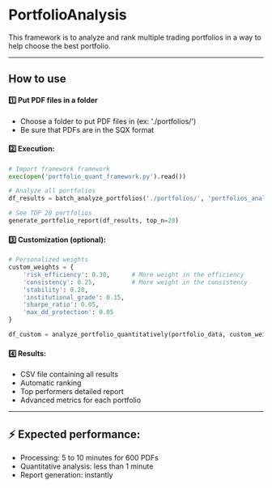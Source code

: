 # PortfolioAnalysis

This framework is to analyze and rank multiple trading portfolios in a way to help choose the best portfolio.

---

## How to use

#### :one: Put PDF files in a folder
- Choose a folder to put PDF files in (ex: './portfolios/')
- Be sure that PDFs are in the SQX format 


#### :two: Execution:
   ```python
   # Import framework framework
   exec(open('portfolio_quant_framework.py').read())
   
   # Analyze all portfolios
   df_results = batch_analyze_portfolios('./portfolios/', 'portfolios_analysis.csv')
   
   # See TOP 20 portfolios
   generate_portfolio_report(df_results, top_n=20)
   ```


#### :three: Customization (optional):
   ```python
   # Personalized weights
   custom_weights = {
       'risk_efficiency': 0.30,      # More weight in the efficiency
       'consistency': 0.25,          # More weight in the consistency  
       'stability': 0.20,
       'institutional_grade': 0.15,
       'sharpe_ratio': 0.05,
       'max_dd_protection': 0.05
   }
   
   df_custom = analyze_portfolio_quantitatively(portfolio_data, custom_weights)
   ```


#### :four: Results:
- CSV file containing all results
- Automatic ranking
- Top performers detailed report
- Advanced metrics for each portfolio

---

## :zap: Expected performance:

- Processing: 5 to 10 minutes for 600 PDFs
- Quantitative analysis: less than 1 minute
- Report generation: instantly
